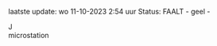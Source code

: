laatste update: 
wo 11-10-2023  2:54   uur 
Status: FAALT - geel - 
<div class="service R">J</div><div class="service Y">microstation</div>